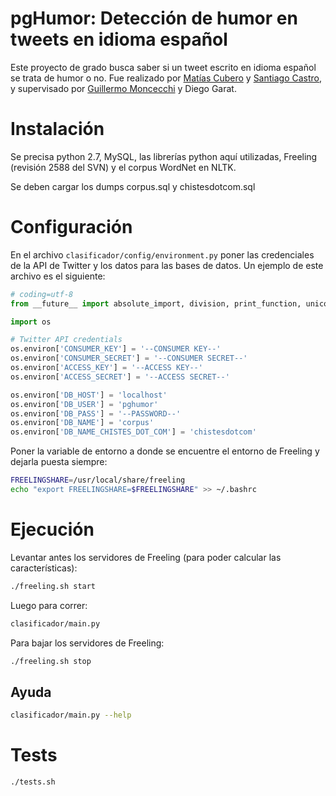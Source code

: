 # pgHumor: Detección de humor en tweets en idioma español

Este proyecto de grado busca saber si un tweet escrito en idioma español se trata de humor o no. Fue realizado por [Matías Cubero](https://github.com/matu1104) y [Santiago Castro](https://github.com/bryant1410), y supervisado por [Guillermo Moncecchi](https://github.com/gmonce) y Diego Garat.

# Instalación

Se precisa python 2.7, MySQL, las librerías python aquí utilizadas, Freeling (revisión 2588 del SVN) y el corpus WordNet en NLTK.

Se deben cargar los dumps corpus.sql y chistesdotcom.sql

# Configuración

En el archivo `clasificador/config/environment.py` poner las credenciales de la API de Twitter y los datos para las bases de datos. Un ejemplo de este archivo es el siguiente:

```python
# coding=utf-8
from __future__ import absolute_import, division, print_function, unicode_literals

import os

# Twitter API credentials
os.environ['CONSUMER_KEY'] = '--CONSUMER KEY--'
os.environ['CONSUMER_SECRET'] = '--CONSUMER SECRET--'
os.environ['ACCESS_KEY'] = '--ACCESS KEY--'
os.environ['ACCESS_SECRET'] = '--ACCESS SECRET--'

os.environ['DB_HOST'] = 'localhost'
os.environ['DB_USER'] = 'pghumor'
os.environ['DB_PASS'] = '--PASSWORD--'
os.environ['DB_NAME'] = 'corpus'
os.environ['DB_NAME_CHISTES_DOT_COM'] = 'chistesdotcom'
```

Poner la variable de entorno a donde se encuentre el entorno de Freeling y dejarla puesta siempre:

```bash
FREELINGSHARE=/usr/local/share/freeling
echo "export FREELINGSHARE=$FREELINGSHARE" >> ~/.bashrc
```

# Ejecución

Levantar antes los servidores de Freeling (para poder calcular las características):

```bash
./freeling.sh start
```

Luego para correr:

```bash
clasificador/main.py
```

Para bajar los servidores de Freeling:

```bash
./freeling.sh stop
```

## Ayuda

```bash
clasificador/main.py --help
```

# Tests

```bash
./tests.sh
```

